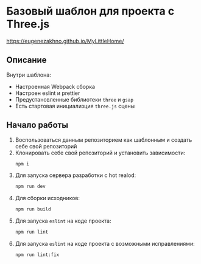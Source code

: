 # Базовый шаблон для проекта с Three.js
https://eugenezakhno.github.io/MyLittleHome/
## Описание

Внутри шаблона:

-   Настроенная Webpack сборка
-   Настроен eslint и prettier
-   Предустановленные библиотеки `three` и `gsap`
-   Есть стартовая инициализция `three.js` сцены

## Начало работы

1. Воспользоваться данным репозиторием как шаблонным и создать себе свой репозиторий
2. Клонировать себе свой репозиторий и установить зависимости:
    ```bash
    npm i
    ```
3. Для запуска сервера разработки с hot realod:
    ```bash
    npm run dev
    ```
4. Для сборки исходников:
    ```bash
    npm run build
    ```
5. Для запуска `eslint` на коде проекта:
    ```bash
    npm run lint
    ```
6. Для запуска `eslint` на коде проекта с возможными исправлениями:
    ```bash
    npm run lint:fix
    ```
